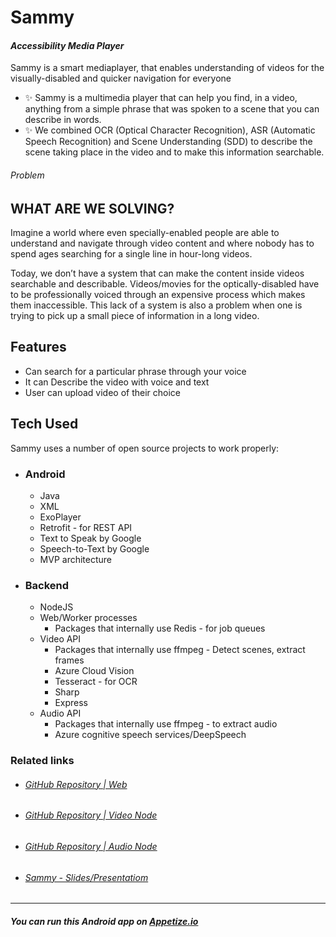 # Sammy
#### _Accessibility Media Player_

Sammy is a smart mediaplayer, that enables understanding of videos for the visually-disabled and quicker navigation for everyone

- ✨ Sammy is a multimedia player that can help you find, in a video, anything from a simple phrase that was spoken to a scene that you can describe in words.
- ✨ We combined OCR (Optical Character Recognition), ASR (Automatic Speech Recognition) and Scene Understanding (SDD) to describe the scene taking place in the video and to make this information searchable.

###### Problem
## WHAT ARE WE SOLVING?

Imagine a world where even specially-enabled people are able to understand and navigate through video content and where nobody has to spend ages searching for a single line in hour-long videos.

Today, we don’t have a system that can make the content inside videos searchable and describable. Videos/movies for the optically-disabled have to be professionally voiced through an expensive process which makes them inaccessible. This lack of a system is also a problem when one is trying to pick up a small piece of information in a long video.
## Features

- Can search for a particular phrase through your voice
- It can Describe the video with voice and text
- User can upload video of their choice

## Tech Used
Sammy uses a number of open source projects to work properly:
- ### Android
    - Java
    - XML
    - ExoPlayer
    - Retrofit - for REST API
    - Text to Speak by Google
    - Speech-to-Text by Google
    - MVP architecture

- ### Backend
    - NodeJS
    - Web/Worker processes
        - Packages that internally use Redis - for job queues
    - Video API
        - Packages that internally use ffmpeg - Detect scenes, extract frames
        - Azure Cloud Vision
        - Tesseract - for OCR
        - Sharp
        - Express
    - Audio API
        - Packages that internally use ffmpeg - to extract audio
        - Azure cognitive speech services/DeepSpeech


### Related links
- ###### [GitHub Repository | Web](https://github.com/PlytonRexus/sammy-node)
- ###### [GitHub Repository | Video Node](https://github.com/PlytonRexus/sammy-node)
- ###### [GitHub Repository | Audio Node](https://github.com/PlytonRexus/sammy-node-audio)
- ###### [Sammy - Slides/Presentatiom](https://docs.google.com/presentation/d/1FNzMfHjVQVPnZ-rpnFb149bxvdE5WuJT0RT1AOqp2r0/edit?usp=sharing)

***
##### You can run this Android app on [Appetize.io]

[//]: # (These are reference links used in the body of this note and get stripped out when the markdown processor does its job. There is no need to format nicely because it shouldn't be seen. Thanks SO - http://stackoverflow.com/questions/4823468/store-comments-in-markdown-syntax)

   [Appetize.io]: <https://developer.android.com/studio>
   [Android Studio]: <https://developer.android.com/studio>
   [dill]: <https://github.com/joemccann/dillinger>
   [git-repo-url]: <https://github.com/joemccann/dillinger.git>
   [john gruber]: <http://daringfireball.net>
   [df1]: <http://daringfireball.net/projects/markdown/>
   [markdown-it]: <https://github.com/markdown-it/markdown-it>
   [Ace Editor]: <http://ace.ajax.org>
   [node.js]: <http://nodejs.org>
   [Twitter Bootstrap]: <http://twitter.github.com/bootstrap/>
   [jQuery]: <http://jquery.com>
   [@tjholowaychuk]: <http://twitter.com/tjholowaychuk>
   [express]: <http://expressjs.com>
   [AngularJS]: <http://angularjs.org>
   [Gulp]: <http://gulpjs.com>

   [PlDb]: <https://github.com/joemccann/dillinger/tree/master/plugins/dropbox/README.md>
   [PlGh]: <https://github.com/joemccann/dillinger/tree/master/plugins/github/README.md>
   [PlGd]: <https://github.com/joemccann/dillinger/tree/master/plugins/googledrive/README.md>
   [PlOd]: <https://github.com/joemccann/dillinger/tree/master/plugins/onedrive/README.md>
   [PlMe]: <https://github.com/joemccann/dillinger/tree/master/plugins/medium/README.md>
   [PlGa]: <https://github.com/RahulHP/dillinger/blob/master/plugins/googleanalytics/README.md>
